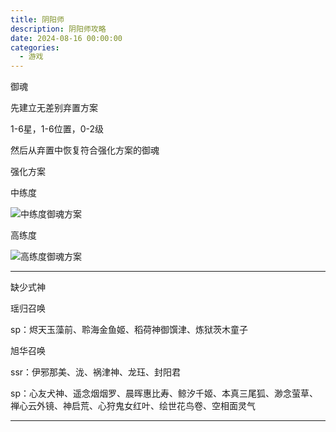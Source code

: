 ```yaml
---
title: 阴阳师
description: 阴阳师攻略
date: 2024-08-16 00:00:00
categories: 
  - 游戏
---
```

御魂

先建立无差别弃置方案

1-6星，1-6位置，0-2级

然后从弃置中恢复符合强化方案的御魂

强化方案

中练度

![中练度御魂方案](中练度御魂方案.png)

高练度

![高练度御魂方案](高练度御魂方案.png)

---

缺少式神

瑶归召唤

sp：烬天玉藻前、聆海金鱼姬、稻荷神御馔津、炼狱茨木童子

旭华召唤

ssr：伊邪那美、泷、祸津神、龙珏、封阳君

sp：心友犬神、遥念烟烟罗、晨晖惠比寿、鲸汐千姬、本真三尾狐、渺念萤草、禅心云外镜、神启荒、心狩鬼女红叶、绘世花鸟卷、空相面灵气

---
